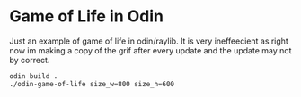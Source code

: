 # Game of Life in Odin   
Just an example of game of life in odin/raylib. It is very ineffeecient as right now im making a copy of the grif after every update and the update may not by correct.

```
odin build .
./odin-game-of-life size_w=800 size_h=600
```

